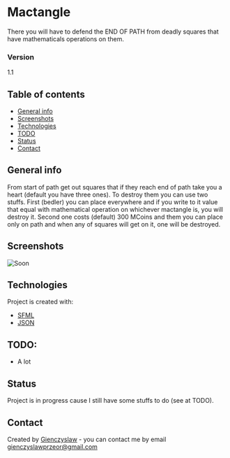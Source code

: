 # Mactangle
There you will have to defend the END OF PATH from deadly squares that have mathematicals operations on them.

### Version
1.1

## Table of contents
* [General info](#general-info)
* [Screenshots](#screenshots)
* [Technologies](#technologies)
* [TODO](#todo)
* [Status](#status)
* [Contact](#contact)

## General info
From start of path get out squares that if they reach end of path take you a heart (default you have three ones). To destroy them you can use two stuffs. First (bedler) you can place everywhere and if you write to it value that equal with mathematical operation on whichever mactangle is, you will destroy it. Second one costs (default) 300 MCoins and them you can place only on path and when any of squares will get on it, one will be destroyed.   

## Screenshots
![Soon]()

## Technologies
Project is created with:
* [SFML](https://www.sfml-dev.org/)
* [JSON](https://github.com/nlohmann/json/)
	
## TODO:
* A lot

## Status
Project is in progress cause I still have some stuffs to do (see at TODO).

## Contact
Created by [Gienczyslaw](https://github.com/Gienczyslaw) - you can contact me by email gienczyslawprzeor@gmail.com